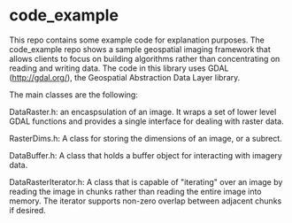 # code_example
This repo contains some example code for explanation purposes.  The code_example repo shows a sample geospatial imaging framework that allows clients to focus on building algorithms rather than concentrating on reading and writing data.  The code in this library uses GDAL (http://gdal.org/), the Geospatial Abstraction Data Layer library.

The main classes are the following:

DataRaster.h: an encaspsulation of an image.  It wraps a set of lower level GDAL functions and provides a single interface for dealing with raster data.

RasterDims.h: A class for storing the dimensions of an image, or a subrect.

DataBuffer.h: A class that holds a buffer object for interacting with imagery data.

DataRasterIterator.h: A class that is capable of "iterating" over an image by reading the image in chunks rather than reading the entire image into memory.  The iterator supports non-zero overlap between adjacent chunks if desired.


